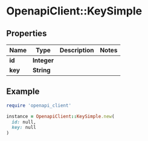 # OpenapiClient::KeySimple

## Properties

| Name | Type | Description | Notes |
| ---- | ---- | ----------- | ----- |
| **id** | **Integer** |  |  |
| **key** | **String** |  |  |

## Example

```ruby
require 'openapi_client'

instance = OpenapiClient::KeySimple.new(
  id: null,
  key: null
)
```

